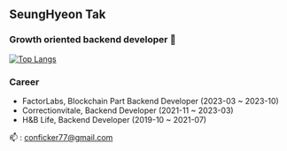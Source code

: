 ## SeungHyeon Tak

### Growth oriented backend developer 👋

[![Top Langs](https://github-readme-stats.vercel.app/api/top-langs/?username=SeungHyeonTak&layout=donut)](https://github.com/anuraghazra/github-readme-stats)

### Career
- FactorLabs, Blockchain Part Backend Developer (2023-03 ~ 2023-10)
- Correctionvitale, Backend Developer (2021-11 ~ 2023-03)
- H&B Life, Backend Developer (2019-10 ~ 2021-07)

📫 : conficker77@gmail.com
